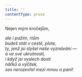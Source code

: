 ```yaml
---
title: ''
contentType: prose
---
```


Nejen mým kročejům,

_ale i pažím, rtům  
budeš stát v cestě, plote,  
ty, jenž jsi slyšel naše vyznávání —  
a ve své ukrutnosti,  
i když jsi vyslech dosti  
nářků a výčitek,  
ses nerozevřel mezi mnou a paní!_
